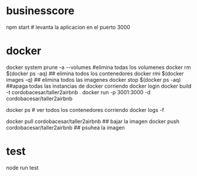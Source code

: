 # businesscore

npm start # levanta la aplicacion en el puerto 3000

# docker

docker system prune -a --volumes #elimina todas los volumenes 
docker rm $(docker ps -aq) ## elimina todos los contenedores
docker rmi $(docker images -q) ## elimina todos las imagenes
docker stop $(docker ps -aq) ##apaga todas las instancias de docker corriendo
docker login
docker build -t cordobacesar/taller2airbnb .
docker run -p 3001:3000 -d cordobacesar/taller2airbnb

docker ps # ver todos los contenedores corriendo
docker logs -f <nombre del contenedor>

docker pull cordobacesar/taller2airbnb ## bajar la imagen
docker push cordobacesar/taller2airbnb ## psuhea la imagen

# test
node run test